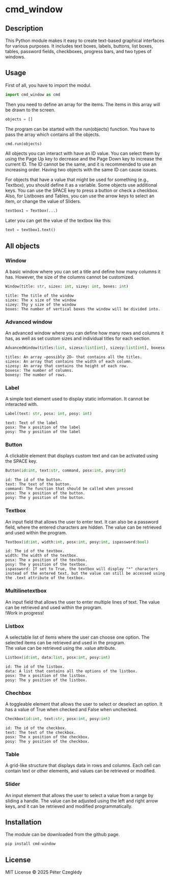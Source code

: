 # cmd_window
## Description

This Python module makes it easy to create text-based graphical interfaces for various purposes. It includes text boxes, labels, buttons, list boxes, tables, password fields, checkboxes, progress bars, and two types of windows.

## Usage
First of all, you have to import the modul.  
```python 
import cmd_window as cmd
```
Then you need to define an array for the items. The items in this array will be drawn to the screen.

```python 
objects = []
```

The program can be started with the run(objects) function. You have to pass the array which contains all the objects.

```python
cmd.run(objects)
```

All objects you can interact with have an ID value. You can select them by using the Page Up key to decrease and the Page Down key to increase the current ID. The ID cannot be the same, and it is recommended to use an increasing order. Having two objects with the same ID can cause issues.

For objects that have a value that might be used for something (e.g., Textbox), you should define it as a variable.
Some objects use additional keys. You can use the SPACE key to press a button or check a checkbox.
Also, for Listboxes and Tables, you can use the arrow keys to select an item, or change the value of Sliders.

```python 
textbox1 = Textbox(...)
```

Later you can get the value of the textbox like this:
```python 
text = textbox1.text()
```

## All objects

### Window
A basic window where you can set a title and define how many columns it has. However, the size of the columns cannot be customized.
```python
Window(title: str, sizex: int, sizey: int, boxes: int)
```

```
title: The title of the window
sizex: The x size of the window
sizey: Thy y size of the window
boxes: The number of vertical boxes the window will be divided into.
```

### Advanced window
An advanced window where you can define how many rows and columns it has, as well as set custom sizes and individual titles for each section.

```python
AdvancedWindow(titles:list, sizesx:list[int], sizesy:list[int], boxesx:int, boxesy:int)
```

```
titles: An array —possibly 2D— that contains all the titles.
sizesx: An array that contains the width of each column.
sizesy: An array that contains the height of each row.
boxesx: The number of columns.
boxesy: The number of rows.
```

### Label
A simple text element used to display static information. It cannot be interacted with.

```python
Label(text: str, posx: int, posy: int)  
```
```
text: Text of the label  
posx: The x position of the label  
posy: The y position of the label  
```
### Button
A clickable element that displays custom text and can be activated using the SPACE key.

```python
Button(id:int, text:str, command, posx:int, posy:int)
```

```
id: The id of the button.
text: The text of the button.
command: The function that should be called when pressed
posx: The x position of the button.
posy: The y position of the button.
```
### Textbox
An input field that allows the user to enter text. It can also be a password field, where the entered characters are hidden. The value can be retrieved and used within the program.
```python
Textbox(id:int, width:int, posx:int, posy:int, ispassword:bool)
```

```
id: The id of the textbox.
width: The width of the textbox.
posx: The x position of the textbox.
posy: The y position of the textbox.
ispassword: If set to True, the textbox will display "*" characters instead of the entered text, but the value can still be accessed using the .text attribute of the textbox.
```

### Multilinetextbox
An input field that allows the user to enter multiple lines of text. The value can be retrieved and used within the program.  
!Work in progress!
### Listbox
A selectable list of items where the user can choose one option. The selected items can be retrieved and used in the program.  
The value can be retrieved using the .value attribute.

```python
Listbox(id:int, data:list, posx:int, posy:int)
```

```
id: The id of the listbox.
data: A list that contains all the options of the listbox.
posx: The x position of the listbox.
posy: The y position of the listbox.
```
### Chechbox
A toggleable element that allows the user to select or deselect an option. It has a value of True when checked and False when unchecked.

```python
Checkbox(id:int, text:str, posx:int, posy:int)
```

```
id: The id of the checkbox.
text: The text of the checkbox.
posx: The x position of the checkbox.
posy: The y position of the checkbox.
```
### Table 
A grid-like structure that displays data in rows and columns. Each cell can contain text or other elements, and values can be retrieved or modified. 
### Slider
An input element that allows the user to select a value from a range by sliding a handle. The value can be adjusted using the left and right arrow keys, and it can be retrieved and modified programmatically.
## Installation

The module can be downloaded from the github page.
```sh
pip install cmd-window
```
## License
MIT License © 2025 Péter Czeglédy